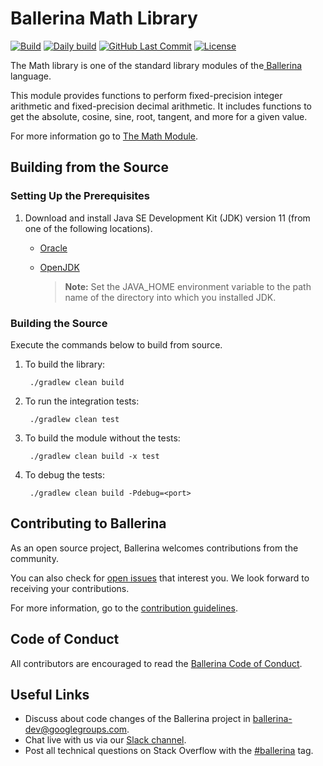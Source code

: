 Ballerina Math Library
===================

  [![Build](https://github.com/ballerina-platform/module-ballerina-math/workflows/Build%20master%20branch/badge.svg)](https://github.com/ballerina-platform/module-ballerina-math/actions?query=workflow%3ABuild)
  [![Daily build](https://github.com/ballerina-platform/module-ballerina-math/workflows/Daily%20build/badge.svg)](https://github.com/ballerina-platform/module-ballerina-math/actions?query=workflow%3A%22Daily+build%22)
  [![GitHub Last Commit](https://img.shields.io/github/last-commit/ballerina-platform/module-ballerina-math.svg)](https://github.com/ballerina-platform/module-ballerina-math/commits/master)
  [![License](https://img.shields.io/badge/License-Apache%202.0-blue.svg)](https://opensource.org/licenses/Apache-2.0)

The Math library is one of the standard library modules of the<a target="_blank" href="https://ballerina.io/"> Ballerina</a> language.

This module provides functions to perform fixed-precision integer arithmetic and fixed-precision decimal arithmetic. It includes functions to get the absolute, cosine, sine, root, tangent, and more for a given value.

For more information go to [The Math Module](https://ballerina.io/swan-lake/learn/api-docs/ballerina/math/).

## Building from the Source

### Setting Up the Prerequisites

1. Download and install Java SE Development Kit (JDK) version 11 (from one of the following locations).
   * [Oracle](https://www.oracle.com/java/technologies/javase-jdk11-downloads.html)
   
   * [OpenJDK](https://adoptopenjdk.net/)
   
        > **Note:** Set the JAVA_HOME environment variable to the path name of the directory into which you installed JDK.
     
### Building the Source

Execute the commands below to build from source.

1. To build the library:

        ./gradlew clean build

2. To run the integration tests:

        ./gradlew clean test

3. To build the module without the tests:

        ./gradlew clean build -x test

4. To debug the tests:

        ./gradlew clean build -Pdebug=<port>

## Contributing to Ballerina

As an open source project, Ballerina welcomes contributions from the community. 

You can also check for [open issues](https://github.com/ballerina-platform/module-ballerina-math/issues) that interest you. We look forward to receiving your contributions.

For more information, go to the [contribution guidelines](https://github.com/ballerina-platform/ballerina-lang/blob/master/CONTRIBUTING.md).

## Code of Conduct

All contributors are encouraged to read the [Ballerina Code of Conduct](https://ballerina.io/code-of-conduct).

## Useful Links

* Discuss about code changes of the Ballerina project in [ballerina-dev@googlegroups.com](mailto:ballerina-dev@googlegroups.com).
* Chat live with us via our [Slack channel](https://ballerina.io/community/slack/).
* Post all technical questions on Stack Overflow with the [#ballerina](https://stackoverflow.com/questions/tagged/ballerina) tag.